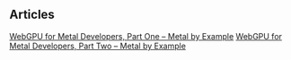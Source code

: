 ## Articles
[WebGPU for Metal Developers, Part One – Metal by Example](https://metalbyexample.com/webgpu-part-one/)
[WebGPU for Metal Developers, Part Two – Metal by Example](https://metalbyexample.com/webgpu-part-two/)
